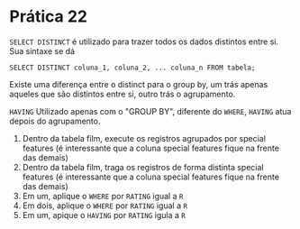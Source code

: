 # Prática 22

`SELECT DISTINCT` é utilizado para trazer todos os dados distintos entre si. Sua sintaxe se dá

```
SELECT DISTINCT coluna_1, coluna_2, ... coluna_n FROM tabela;
```

Existe uma diferença entre o distinct para o group by, um trás apenas aqueles que são distintos entre si, outro trás o agrupamento. 


`HAVING` Utilizado apenas com o "GROUP BY", diferente do `WHERE`, `HAVING` atua depois do agrupamento.


1) Dentro da tabela film, execute os registros agrupados por special features (é interessante que a coluna special features fique na frente das demais)
2) Dentro da tabela film, traga os registros de forma distinta special features (é interessante que a coluna special features fique na frente das demais)
3) Em um, aplique o `WHERE` por `RATING` igual a `R`
4) Em dois, aplique o `WHERE` por `RATING` igual a `R`
5) Em um, apique o `HAVING` por `RATING` igula a `R`  

